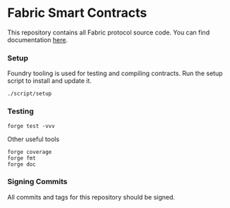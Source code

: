 # Fabric Smart Contracts

This repository contains all Fabric protocol source code. You can find documentation [here](https://docs.withfabric.xyz/).


### Setup

Foundry tooling is used for testing and compiling contracts. Run the setup
script to install and update it.

```
./script/setup
```

### Testing

```
forge test -vvv
```

Other useful tools

```
forge coverage
forge fmt
forge doc
```

### Signing Commits

All commits and tags for this repository should be signed.
